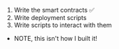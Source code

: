 1. Write the smart contracts ✅
2. Write deployment scripts
3. Write scripts to interact with them

- NOTE, this isn't how I built it!
